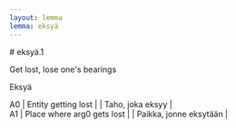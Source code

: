 ```yaml
---
layout: lemma
lemma: eksyä
---
```


<div class="sense">
# <span class="sensename">eksyä.1</span>

<span class="description">Get lost, lose one's bearings</span>

<span class="description">Eksyä</span>

A0 | Entity getting lost |   | Taho, joka eksyy |  
A1 | Place where arg0 gets lost |   | Paikka, jonne eksytään |  

</div>

